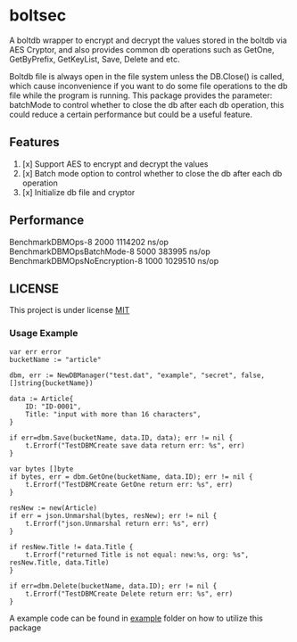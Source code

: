 # boltsec
A boltdb wrapper to encrypt and decrypt the values stored in the boltdb via AES Cryptor, and also provides common 
db operations such as GetOne, GetByPrefix, GetKeyList, Save, Delete and etc. 

Boltdb file is always open in the file system unless the DB.Close() is called, which cause inconvenience 
if you want to do some file operations to the db file while the program is running. This package provides the parameter: batchMode to 
control whether to close the db after each db operation, this could reduce a certain performance but could be a useful feature.

## Features
1. [x] Support AES to encrypt and decrypt the values
1. [x] Batch mode option to control whether to close the db after each db operation 
1. [x] Initialize db file and cryptor

## Performance 
BenchmarkDBMOps-8               	    2000	   1114202 ns/op
BenchmarkDBMOpsBatchMode-8      	    5000	    383995 ns/op
BenchmarkDBMOpsNoEncryption-8   	    1000	   1029510 ns/op

## LICENSE
This project is under license [MIT](LICENSE)

### Usage Example

```golang
var err error
bucketName := "article"

dbm, err := NewDBManager("test.dat", "example", "secret", false, []string{bucketName})

data := Article{
	ID: "ID-0001", 
	Title: "input with more than 16 characters", 
}

if err=dbm.Save(bucketName, data.ID, data); err != nil {
	t.Errorf("TestDBMCreate save data return err: %s", err)
}

var bytes []byte
if bytes, err = dbm.GetOne(bucketName, data.ID); err != nil {
	t.Errorf("TestDBMCreate GetOne return err: %s", err)
}

resNew := new(Article)
if err = json.Unmarshal(bytes, resNew); err != nil {
    t.Errorf("json.Unmarshal return err: %s", err)
}

if resNew.Title != data.Title {
	t.Errorf("returned Title is not equal: new:%s, org: %s", resNew.Title, data.Title)
}

if err=dbm.Delete(bucketName, data.ID); err != nil {
	t.Errorf("TestDBMCreate Delete return err: %s", err)
}
```

A example code can be found in [example](example/) folder on how to utilize this package
